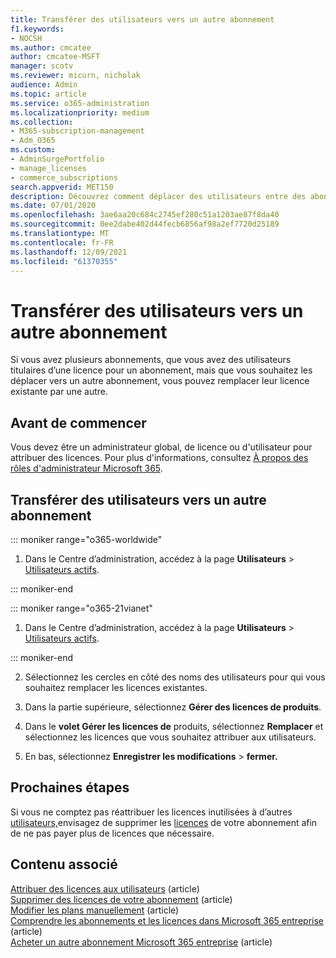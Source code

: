 ```yaml
---
title: Transférer des utilisateurs vers un autre abonnement
f1.keywords:
- NOCSH
ms.author: cmcatee
author: cmcatee-MSFT
manager: scotv
ms.reviewer: micurn, nicholak
audience: Admin
ms.topic: article
ms.service: o365-administration
ms.localizationpriority: medium
ms.collection:
- M365-subscription-management
- Adm_O365
ms.custom:
- AdminSurgePortfolio
- manage_licenses
- commerce_subscriptions
search.appverid: MET150
description: Découvrez comment déplacer des utilisateurs entre des abonnements.
ms.date: 07/01/2020
ms.openlocfilehash: 3ae6aa20c684c2745ef280c51a1203ae87f8da40
ms.sourcegitcommit: 0ee2dabe402d44fecb6856af98a2ef7720d25189
ms.translationtype: MT
ms.contentlocale: fr-FR
ms.lasthandoff: 12/09/2021
ms.locfileid: "61370355"
---
```

# <a name="move-users-to-a-different-subscription"></a>Transférer des utilisateurs vers un autre abonnement

Si vous avez plusieurs abonnements, que vous avez des utilisateurs titulaires d’une licence pour un abonnement, mais que vous souhaitez les déplacer vers un autre abonnement, vous pouvez remplacer leur licence existante par une autre.

## <a name="before-you-begin"></a>Avant de commencer

Vous devez être un administrateur global, de licence ou d'utilisateur pour attribuer des licences. Pour plus d'informations, consultez [À propos des rôles d'administrateur Microsoft 365](../../admin/add-users/about-admin-roles.md).

## <a name="move-users-to-a-different-subscription"></a>Transférer des utilisateurs vers un autre abonnement

::: moniker range="o365-worldwide"

1. Dans le Centre d’administration, accédez à la page **Utilisateurs** \> <a href="https://go.microsoft.com/fwlink/p/?linkid=834822" target="_blank">Utilisateurs actifs</a>.

::: moniker-end

::: moniker range="o365-21vianet"

 1. Dans le Centre d’administration, accédez à la page **Utilisateurs** \> <a href="https://go.microsoft.com/fwlink/p/?linkid=850628" target="_blank">Utilisateurs actifs</a>.

::: moniker-end

2. Sélectionnez les cercles en côté des noms des utilisateurs pour qui vous souhaitez remplacer les licences existantes.

3. Dans la partie supérieure, sélectionnez **Gérer des licences de produits**.

4. Dans le **volet Gérer les licences de** produits, sélectionnez **Remplacer**  et sélectionnez les licences que vous souhaitez attribuer aux utilisateurs.

5. En bas, sélectionnez **Enregistrer les modifications** \> **fermer.**

## <a name="next-steps"></a>Prochaines étapes

Si vous ne comptez pas réattribuer les licences inutilisées à d’autres [utilisateurs,](../../managed-desktop/get-started/assign-licenses.md)envisagez de supprimer les [licences](../../commerce/licenses/buy-licenses.md) de votre abonnement afin de ne pas payer plus de licences que nécessaire.

## <a name="related-content"></a>Contenu associé

[Attribuer des licences aux utilisateurs](../../admin/manage/assign-licenses-to-users.md) (article)\
[Supprimer des licences de votre abonnement](../licenses/buy-licenses.md) (article)\
[Modifier les plans manuellement](change-plans-manually.md) (article)\
[Comprendre les abonnements et les licences dans Microsoft 365 entreprise](../licenses/subscriptions-and-licenses.md) (article)\
[Acheter un autre abonnement Microsoft 365 entreprise](../try-or-buy-microsoft-365.md) (article)
